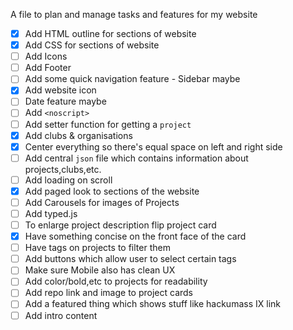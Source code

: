 A file to plan and manage tasks and features for my website

- [x] Add HTML outline for sections of website
- [x] Add CSS for sections of website
- [ ] Add Icons
- [ ] Add Footer
- [ ] Add some quick navigation feature - Sidebar maybe
- [x] Add website icon
- [ ] Date feature maybe 
- [ ] Add `<noscript>` 
- [ ] Add setter function for getting a `project`
- [x] Add clubs & organisations
- [x] Center everything so there's equal space on left and right side
- [ ] Add central `json` file which contains information about projects,clubs,etc.
- [ ] Add loading on scroll
- [x] Add paged look to sections of the website
- [ ] Add Carousels for images of Projects
- [ ] Add typed.js
- [ ] To enlarge project description flip project card
- [x] Have something concise on the front face of the card
- [ ] Have tags on projects to filter them
- [ ] Add buttons which allow user to select certain tags
- [ ] Make sure Mobile also has clean UX
- [ ] Add color/bold,etc to projects for readability
- [ ] Add repo link and image to project cards
- [ ] Add a featured thing which shows stuff like hackumass IX link
- [ ] Add intro content